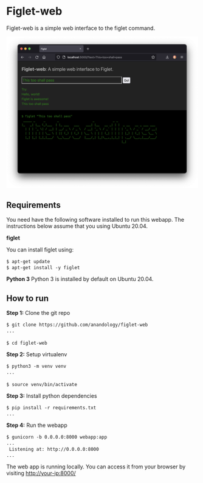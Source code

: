 # Figlet-web

Figlet-web is a simple web interface to the figlet command.

![](images/screenshot.png)

## Requirements

You need have the following software installed to run this webapp.
The instructions below assume that you using Ubuntu 20.04.

**figlet**

You can install figlet using:

```
$ apt-get update
$ apt-get install -y figlet
```

**Python 3**
Python 3 is installed by default on Ubuntu 20.04.

## How to run

**Step 1:** Clone the git repo

```
$ git clone https://github.com/anandology/figlet-web
...

$ cd figlet-web
```

**Step 2:** Setup virtualenv

```
$ python3 -m venv venv
...

$ source venv/bin/activate
```

**Step 3:** Install python dependencies

```
$ pip install -r requirements.txt
...
```

**Step 4:** Run the webapp

```
$ gunicorn -b 0.0.0.0:8000 webapp:app
...
 Listening at: http://0.0.0.0:8000
...
```

The web app is running locally. You can access it from your browser by visiting <http://your-ip:8000/>
